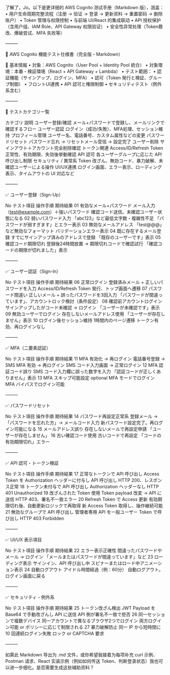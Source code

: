 了解了，Jo。以下是更详细的 AWS Cognito 测试手册（Markdown 版），涵盖：
	•	用户生命周期完整流程（注册 → 验证 → 登录 → 更新资料 → 重置密码 → 删除账户）
	•	Token 管理与权限控制
	•	与前端 UI/React 的集成联动
	•	API 授权保护（含用户组、IAM Role、API Gateway 权限验证）
	•	安全性异常处理（Token篡改、爆破尝试、MFA 失败等）

⸻

🧪 AWS Cognito 機能テスト仕様書（完全版・Markdown）

📌 基本情報
	•	対象：AWS Cognito（User Pool + Identity Pool 統合）
	•	対象環境：本番・検証環境（React + API Gateway + Lambda）
	•	テスト範囲：
	•	認証機能（サインアップ、ログイン、MFA）
	•	認可（Token 発行と検証、グループ制御）
	•	フロントUI連携
	•	API 認可と権限制御
	•	セキュリティテスト（例外系含む）

⸻

🧭 テストカテゴリ一覧

カテゴリ	説明
ユーザー登録/確認	メール+パスワードで登録し、メールリンクで確認するフロー
ユーザー認証	ログイン（成功/失敗）、MFA処理、セッション維持
プロフィール管理	ユーザー名、電話番号、カスタム属性などの変更
パスワードリセット	パスワード忘れ → リセットメール受信 → 設定完了
ユーザー削除	サインアウト＋アカウント完全削除確認
トークン関連	Access/ID/Refresh Token 正常性、有効期限、失効後挙動確認
API 認可	各ユーザーグループに応じた API 呼び出し制限
セキュリティ / 異常系	Token 改ざん、無効コード、暴力破解、未確認ユーザーによる操作
UI/UX連携	ログイン画面、エラー表示、ローディング表示、タイムアウトの UI 対応など


⸻

✅ ユーザー登録（Sign-Up）

No	テスト項目	操作手順	期待結果
01	有効なメール+パスワード	メール入力（test@example.com）＋強いパスワード	確認コード送信。未確認ユーザー状態になる
02	弱いパスワード入力	「abc123」など最低文字数・複雑性不足	「パスワードが弱すぎます」とエラー表示
03	無効なメールアドレス	「test@@@」など無効なフォーマット	バリデーションエラー表示
04	既に存在するメール登録	すでにサインアップ済みのアドレスで登録	「既存のユーザーです」表示
05	確認コード期限切れ	登録後24時間放置 → 期限切れコードで確認試行	「確認コードの期限が切れました」表示


⸻

✅ ユーザー認証（Sign-In）

No	テスト項目	操作手順	期待結果
06	正常ログイン	登録済みメール + 正しいパスワードを入力	Access/ID/Refresh Token 発行、トップ画面へ遷移
07	パスワード間違い	正しいメール + 誤ったパスワードを3回入力	「パスワードが間違っています」、アカウントロック検討（条件設定）
08	確認前アカウントログイン	サインアップしたがコード未確認 → ログイン	「ユーザーが未確認です」表示
09	無効ユーザーでログイン	存在しないメールアドレス使用	「ユーザーが存在しません」表示
10	ログイン後セッション維持	1時間内のページ遷移	トークン有効、再ログインなし


⸻

✅ MFA（二要素認証）

No	テスト項目	操作手順	期待結果
11	MFA 有効化 → 再ログイン	電話番号登録 → SMS MFA 有効 → 再ログイン	SMS コード入力画面 → 正常ログイン
12	MFA 認証コード誤り	SMS コード入力欄に誤った数字を入力	「認証コードが正しくありません」表示
13	MFA スキップ可能設定	optional MFA モードでログイン	MFA バイパスでログイン可能


⸻

✅ パスワードリセット

No	テスト項目	操作手順	期待結果
14	パスワード再設定正常系	登録メール → 「パスワードを忘れた方」→ メールコード入力	新パスワード設定完了。再ログイン可能になる
15	メールアドレス誤り	存在しないメールで再設定申請	「ユーザーが存在しません」
16	古い確認コード使用	古いコードで再設定	「コードの有効期限切れ」エラー


⸻

✅ API 認可・トークン検証

No	テスト項目	操作手順	期待結果
17	正常なトークンで API 呼び出し	Access Token を Authorization ヘッダーに付与し API 呼び出し	HTTP 200、レスポンス正常
18	トークン未付与で API 呼び出し	Authorization ヘッダーなし	HTTP 401 Unauthorized
19	改ざんされた Token 使用	Token payload 改変 → API に送信	HTTP 403、署名不一致エラー
20	Refresh Token で Access 更新	有効期限切れ後、自動更新ロジックで再取得	新 Access Token 取得し、操作継続可能
21	無効なグループで API 呼び出し	管理者専用 API を一般ユーザー Token で呼び出し	HTTP 403 Forbidden


⸻

✅ UI/UX 表示項目

No	テスト項目	操作手順	期待結果
22	エラー表示正確性	間違ったパスワードやメール → ログイン	「メールまたはパスワードが間違っています」など
23	ローディング表示	サインイン、API 呼び出し中	スピナーまたはロード中アニメーション表示
24	自動ログアウト	アイドル時間経過（例：60分）	自動ログアウト。ログイン画面に戻る


⸻

✅ セキュリティ・例外系

No	テスト項目	操作手順	期待結果
25	トークン改ざん検出	JWT Payload を Base64 で手動改ざんし API に送信	API 側が署名不一致で拒否
26	同一セッションで複数デバイス	同一アカウントで異なるブラウザ2つでログイン	両方ログイン可能 or ポリシーに応じて制限される
27	暴力破解防止	同一 IP から短時間に 10 回連続ログイン失敗	ロック or CAPTCHA 要求


⸻

如需此 Markdown 导出为 .md 文件，或你希望我接着为每项补充 curl 示例、Postman 请求、React 实装示例（例如如何传送 Token、判断登录状态）我也可以进一步细化。是否需要生成这些辅助资料？

